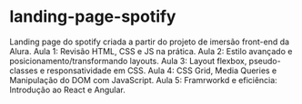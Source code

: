 # landing-page-spotify
Landing page do spotify criada a partir do projeto de imersão front-end da Alura.
Aula 1: Revisão HTML, CSS e JS na prática.
Aula 2: Estilo avançado e posicionamento/transformando layouts.
Aula 3: Layout flexbox, pseudo-classes e responsatividade em CSS.
Aula 4: CSS Grid, Media Queries e Manipulação do DOM com JavaScript.
Aula 5: Framrworkd e eficiência: Introdução ao React e Angular.
